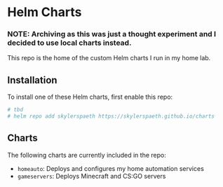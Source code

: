 # Helm Charts

### NOTE: Archiving as this was just a thought experiment and I decided to use local charts instead.

This repo is the home of the custom Helm charts I run in my home lab.

## Installation
To install one of these Helm charts, first enable this repo:
```bash
# tbd
# helm repo add skylerspaeth https://skylerspaeth.github.io/charts
```

## Charts
The following charts are currently included in the repo:
- `homeauto`: Deploys and configures my home automation services
- `gameservers`: Deploys Minecraft and CS:GO servers

